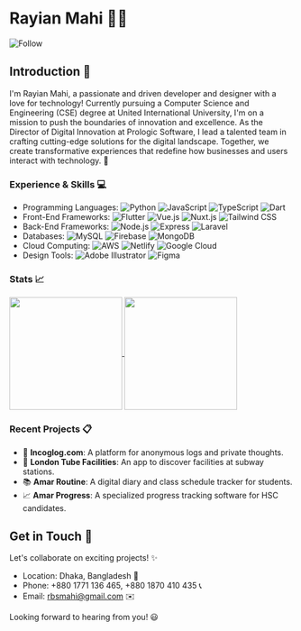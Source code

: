 # Rayian Mahi :technologist:
![Follow](https://img.shields.io/github/followers/xrayian.svg?style=social&label=Follow&maxAge=2592000)

## Introduction :wave:
I'm Rayian Mahi, a passionate and driven developer and designer with a love for technology! Currently pursuing a Computer Science and Engineering (CSE) degree at United International University, I'm on a mission to push the boundaries of innovation and excellence. As the Director of Digital Innovation at Prologic Software, I lead a talented team in crafting cutting-edge solutions for the digital landscape. Together, we create transformative experiences that redefine how businesses and users interact with technology. :rocket:

### Experience & Skills :computer:
- Programming Languages: ![Python](https://img.shields.io/badge/Python-%233776AB.svg?&style=flat-square&logo=Python&logoColor=white) ![JavaScript](https://img.shields.io/badge/JavaScript-%23F7DF1E.svg?&style=flat-square&logo=JavaScript&logoColor=black) ![TypeScript](https://img.shields.io/badge/TypeScript-%23007ACC.svg?&style=flat-square&logo=TypeScript&logoColor=white) ![Dart](https://img.shields.io/badge/Dart-%230175C2.svg?&style=flat-square&logo=Dart&logoColor=white)
- Front-End Frameworks: ![Flutter](https://img.shields.io/badge/Flutter-%2302569B.svg?&style=flat-square&logo=Flutter&logoColor=white) ![Vue.js](https://img.shields.io/badge/Vue.js-%234FC08D.svg?&style=flat-square&logo=Vue.js&logoColor=white) ![Nuxt.js](https://img.shields.io/badge/Nuxt-00C58E.svg?&style=flat-square&logo=Nuxt.js&logoColor=white) ![Tailwind CSS](https://img.shields.io/badge/Tailwind_CSS-38B2AC?style=flat-square&logo=tailwind-css&logoColor=white)
- Back-End Frameworks: ![Node.js](https://img.shields.io/badge/Node.js-%23339933.svg?&style=flat-square&logo=Node.js&logoColor=white) ![Express](https://img.shields.io/badge/Express-%23404d59.svg?&style=flat-square&logo=Express&logoColor=white) ![Laravel](https://img.shields.io/badge/Laravel-%23FF2D20.svg?&style=flat-square&logo=Laravel&logoColor=white)
- Databases: ![MySQL](https://img.shields.io/badge/MySQL-%234479A1.svg?&style=flat-square&logo=MySQL&logoColor=white) ![Firebase](https://img.shields.io/badge/Firebase-%23FFCA28.svg?&style=flat-square&logo=Firebase&logoColor=black) ![MongoDB](https://img.shields.io/badge/MongoDB-%2347A248.svg?&style=flat-square&logo=MongoDB&logoColor=white)
- Cloud Computing: ![AWS](https://img.shields.io/badge/AWS-%23232F3E.svg?&style=flat-square&logo=Amazon-AWS&logoColor=white) ![Netlify](https://img.shields.io/badge/Netlify-%23000000.svg?&style=flat-square&logo=Netlify&logoColor=white) ![Google Cloud](https://img.shields.io/badge/Google_Cloud-%234285F4.svg?&style=flat-square&logo=Google-Cloud&logoColor=white)
- Design Tools: ![Adobe Illustrator](https://img.shields.io/badge/Adobe%20Illustrator-%23FF9A00.svg?&style=flat-square&logo=Adobe-Illustrator&logoColor=white) ![Figma](https://img.shields.io/badge/Figma-%23F24E1E.svg?&style=flat-square&logo=Figma&logoColor=white)

### Stats 📈

<a href='#'>
  <img height=200 align="center" src="https://github-readme-stats-blush-psi-17.vercel.app/api/top-langs?username=xrayian&theme=vue-dark&layout=compact&langs_count=8&card_width=320" />
</a>
<a href='#'>
  <img height=200 align="center" src="https://github-readme-stats-blush-psi-17.vercel.app/api?username=xrayian&theme=vue-dark&show_icons=true&rank_icon=github" />
</a>

### Recent Projects :clipboard:
- :link: **Incoglog.com**: A platform for anonymous logs and private thoughts.
- :train: **London Tube Facilities**: An app to discover facilities at subway stations.
- :books: **Amar Routine**: A digital diary and class schedule tracker for students.
- :chart_with_upwards_trend: **Amar Progress**: A specialized progress tracking software for HSC candidates.

## Get in Touch :email:
Let's collaborate on exciting projects! :sparkles:
- Location: Dhaka, Bangladesh :round_pushpin:
- Phone: +880 1771 136 465, +880 1870 410 435 :telephone_receiver:
- Email: rbsmahi@gmail.com :envelope:

Looking forward to hearing from you! :smiley:
